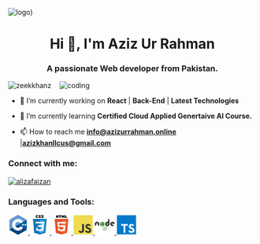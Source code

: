 ![logo]([https://github.com/zeekkhan/banner/blob/main/banner%20for%20github.png]))
<h1 align="center">Hi 👋, I'm Aziz Ur Rahman</h1>
<h3 align="center">A passionate Web developer from Pakistan.</h3>

<img align="right" alt="coding" width="400" src=""/>

<p align="left"> <img src="https://komarev.com/ghpvc/?username=zeekkhanz&label=Profile%20views&color=0e75b6&style=flat" alt="zeekkhanz" /> </p>

- 🔭 I’m currently working on **React** | **Back-End** | **Latest Technologies**

- 🌱 I’m currently learning **Certified Cloud Applied Genertaive AI Course.**

- 📫 How to reach me **info@azizurrahman.online** |**azizkhanllcus@gmail.com**



<h3 align="left">Connect with me:</h3>
<p align="left">
<a href="https://linkedin.com/in/azizurrhman" target="blank"><img align="center" src="https://raw.githubusercontent.com/rahuldkjain/github-profile-readme-generator/master/src/images/icons/Social/linked-in-alt.svg" alt="alizafaizan" height="30" width="40" /></a>
</p>

<h3 align="left">Languages and Tools:</h3>
<p align="left"> <a href="https://www.w3schools.com/cpp/" target="_blank" rel="noreferrer"> <img src="https://raw.githubusercontent.com/devicons/devicon/master/icons/cplusplus/cplusplus-original.svg" alt="cplusplus" width="40" height="40"/> </a> <a href="https://www.w3schools.com/css/" target="_blank" rel="noreferrer"> <img src="https://raw.githubusercontent.com/devicons/devicon/master/icons/css3/css3-original-wordmark.svg" alt="css3" width="40" height="40"/> </a> <a href="https://www.w3.org/html/" target="_blank" rel="noreferrer"> <img src="https://raw.githubusercontent.com/devicons/devicon/master/icons/html5/html5-original-wordmark.svg" alt="html5" width="40" height="40"/> </a> <a href="https://developer.mozilla.org/en-US/docs/Web/JavaScript" target="_blank" rel="noreferrer"> <img src="https://raw.githubusercontent.com/devicons/devicon/master/icons/javascript/javascript-original.svg" alt="javascript" width="40" height="40"/> </a> <a href="https://nodejs.org" target="_blank" rel="noreferrer"> <img src="https://raw.githubusercontent.com/devicons/devicon/master/icons/nodejs/nodejs-original-wordmark.svg" alt="nodejs" width="40" height="40"/> </a> <a href="https://www.typescriptlang.org/" target="_blank" rel="noreferrer"> <img src="https://raw.githubusercontent.com/devicons/devicon/master/icons/typescript/typescript-original.svg" alt="typescript" width="40" height="40"/> </a> </p>


